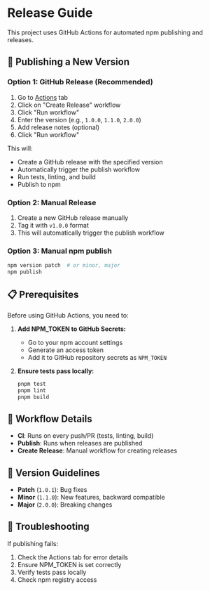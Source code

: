 # Release Guide

This project uses GitHub Actions for automated npm publishing and releases.

## 🚀 Publishing a New Version

### Option 1: GitHub Release (Recommended)
1. Go to [Actions](https://github.com/aleyan/ascii-side-of-the-moon/actions) tab
2. Click on "Create Release" workflow
3. Click "Run workflow"
4. Enter the version (e.g., `1.0.0`, `1.1.0`, `2.0.0`)
5. Add release notes (optional)
6. Click "Run workflow"

This will:
- Create a GitHub release with the specified version
- Automatically trigger the publish workflow
- Run tests, linting, and build
- Publish to npm

### Option 2: Manual Release
1. Create a new GitHub release manually
2. Tag it with `v1.0.0` format
3. This will automatically trigger the publish workflow

### Option 3: Manual npm publish
```bash
npm version patch  # or minor, major
npm publish
```

## 📋 Prerequisites

Before using GitHub Actions, you need to:

1. **Add NPM_TOKEN to GitHub Secrets:**
   - Go to your npm account settings
   - Generate an access token
   - Add it to GitHub repository secrets as `NPM_TOKEN`

2. **Ensure tests pass locally:**
   ```bash
   pnpm test
   pnpm lint
   pnpm build
   ```

## 🔄 Workflow Details

- **CI**: Runs on every push/PR (tests, linting, build)
- **Publish**: Runs when releases are published
- **Create Release**: Manual workflow for creating releases

## 📝 Version Guidelines

- **Patch** (`1.0.1`): Bug fixes
- **Minor** (`1.1.0`): New features, backward compatible
- **Major** (`2.0.0`): Breaking changes

## 🚨 Troubleshooting

If publishing fails:
1. Check the Actions tab for error details
2. Ensure NPM_TOKEN is set correctly
3. Verify tests pass locally
4. Check npm registry access
